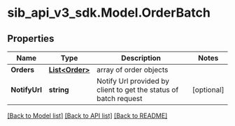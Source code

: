 # sib_api_v3_sdk.Model.OrderBatch
## Properties

Name | Type | Description | Notes
------------ | ------------- | ------------- | -------------
**Orders** | [**List&lt;Order&gt;**](Order.md) | array of order objects | 
**NotifyUrl** | **string** | Notify Url provided by client to get the status of batch request | [optional] 

[[Back to Model list]](../README.md#documentation-for-models) [[Back to API list]](../README.md#documentation-for-api-endpoints) [[Back to README]](../README.md)

